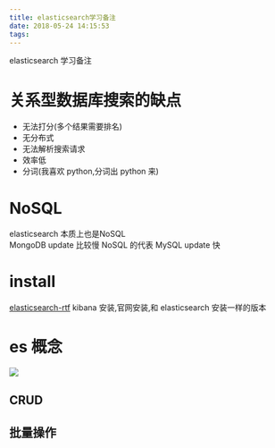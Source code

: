 ```yaml
---
title: elasticsearch学习备注
date: 2018-05-24 14:15:53
tags:
---
```

elasticsearch 学习备注<!--more-->
# 关系型数据库搜索的缺点
- 无法打分(多个结果需要排名)
- 无分布式
- 无法解析搜索请求
- 效率低
- 分词(我喜欢 python,分词出 python 来)

# NoSQL
elasticsearch 本质上也是NoSQL  
MongoDB update 比较慢 NoSQL 的代表
MySQL update 快

# install
[elasticsearch-rtf](https://github.com/medcl/elasticsearch-rtf)
kibana 安装,官网安装,和 elasticsearch 安装一样的版本

# es 概念
![](https://ws1.sinaimg.cn/large/006tNc79gy1frmjpmm3pkj31940pi75t.jpg)

## CRUD

## 批量操作
